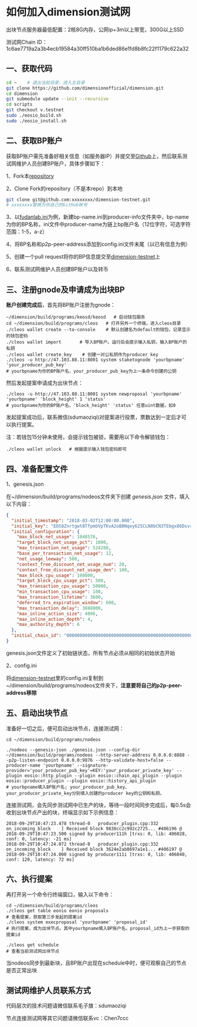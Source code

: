 # 如何加入dimension测试网

出块节点服务器最低配置：2核8G内存，公网ip+3m以上带宽，300G以上SSD

测试网Chain ID：1c6ae7719a2a3b4ecb19584a30ff510ba1b6ded86e1fd8b8fc22f1179c622a32

## 一、获取代码

```sh
cd ~    # 退出当前目录，进入主目录
git clone https://github.com/dimensionofficial/dimension.git
cd dimension
git submodule update --init --recursive
cd scripts
git checkout v.testnet
sudo ./eosio_build.sh
sudo ./eosio_install.sh
```



## 二、获取BP账户

获取BP账户需先准备好相关信息（如服务器IP）并提交至[Github](https://github.com/dimensionofficial/dimension-testnet)上，然后联系测试网维护人员创建BP账户，具体步骤如下：

1、Fork本[repository](https://github.com/dimensionofficial/dimension-testnet)

2、Clone Fork的repository（不是本repo）到本地

```sh
git clone git@github.com:xxxxxxxx/dimension-testnet.git 
# xxxxxxxx替换为你自己的GitHub帐号
```

3、以[fudanlab.ini](https://github.com/dimensionofficial/dimension-testnet/blob/master/producer-info/fudanlab.ini)为例，新建bp-name.ini到producer-info文件夹中，bp-name为你的BP名称，ini文件中producer-name为链上bp账户名（12位字符，可选字符范围：1-5，a-z）

4、将BP名称和p2p-peer-address添加到config.ini文件末尾（以已有信息为例）

5、创建一个pull request将你的BP信息提交至[dimension-testnet](https://github.com/dimensionofficial/dimension-testnet)上

6、联系测试网维护人员创建BP账户以及转币



## 三、注册gnode及申请成为出块BP

**账户创建完成后**，首先将BP账户注册为gnode：

```shell
~/dimension/build/programs/keosd/keosd   # 启动钱包服务
cd ~/dimension/build/programs/cleos   # 打开另外一个终端，进入cleos目录
./cleos wallet create --to-console    # 默认创建名为default的钱包，记录显示的钱包密码
./cleos wallet import       # 导入BP账户。运行后会提示输入私钥，输入BP账户的私钥
./cleos wallet create_key    # 创建一对公私钥作为producer key
./cleos -u http://47.103.88.11:8001 system staketognode 'yourbpname' 'your_producer_pub_key' 
# yourbpname为你的BP账户名，your_producer_pub_key为上一条命令创建的公钥
```

然后发起提案申请成为出块节点：

```shell
./cleos -u http://47.103.88.11:8001 system newproposal 'yourbpname' 'yourbpname' 'block_height' 1 'status'
# yourbpname为你的BP账户名，'block_height' 'status' 任意uint数据，如0
```

发起提案成功后，联系微信(sdumaoziqi)对提案进行投票，票数达到一定后才可以执行提案。

注：若钱包15分钟未使用，会提示钱包被锁，需要用以下命令解锁钱包：
```shell
./cleos wallet unlock   # 根据提示输入钱包密码即可
```


## 四、准备配置文件

1、genesis.json

在~/dimension/build/programs/nodeos文件夹下创建 *genesis.json* 文件，填入以下内容：

```json
{
  "initial_timestamp": "2018-03-02T12:00:00.000",
  "initial_key": "EOS8Znrtgwt8TfpmbVpTKvA2oB8Nqey625CLN8bCN3TEbgx86Dsvr",
  "initial_configuration": {
    "max_block_net_usage": 1048576,
    "target_block_net_usage_pct": 1000,
    "max_transaction_net_usage": 524288,
    "base_per_transaction_net_usage": 12,
    "net_usage_leeway": 500,
    "context_free_discount_net_usage_num": 20,
    "context_free_discount_net_usage_den": 100,
    "max_block_cpu_usage": 100000,
    "target_block_cpu_usage_pct": 500,
    "max_transaction_cpu_usage": 50000,
    "min_transaction_cpu_usage": 100,
    "max_transaction_lifetime": 3600,
    "deferred_trx_expiration_window": 600,
    "max_transaction_delay": 3888000,
    "max_inline_action_size": 4096,
    "max_inline_action_depth": 4,
    "max_authority_depth": 6
  },
  "initial_chain_id": "0000000000000000000000000000000000000000000000000000000000000000"
}
```

genesis.json文件定义了初始链状态，所有节点必须从相同的初始状态开始

2、config.ini

将[dimension-testnet](https://github.com/dimensionofficial/dimension-testnet)里的config.ini复制到~/dimension/build/programs/nodeos文件夹下，**注意要将自己的p2p-peer-address移除**



## 五、启动出块节点

准备好一切之后，便可启动出块节点，连接测试网：

```shell
cd ~/dimension/build/programs/nodeos

./nodeos --genesis-json ./genesis.json --config-dir ~/dimension/build/programs/nodeos --http-server-address 0.0.0.0:8888 --p2p-listen-endpoint 0.0.0.0:9876 --http-validate-host=false --producer-name 'yourbpname' --signature-provider='your_producer_pub_key'=KEY:'your_producer_private_key' --plugin eosio::http_plugin --plugin eosio::chain_api_plugin --plugin eosio::producer_plugin --plugin eosio::history_api_plugin
# yourbpname填入BP账户名; your_producer_pub_key、your_producer_private_key分别填入创建的producer key的公钥和私钥。
```

连接测试网，会先同步测试网中已生产的块，等待一段时间同步完成后，每0.5s会收到出块节点产出的块，终端显示如下示例信息：
```
2018-09-29T10:47:23.478 thread-0   producer_plugin.cpp:332       on_incoming_block    ] Received block 9838cc2c992c2725... #406196 @ 2018-09-29T10:47:23.500 signed by producer111h [trxs: 0, lib: 406028, conf: 0, latency: -21 ms]
2018-09-29T10:47:24.072 thread-0   producer_plugin.cpp:332       on_incoming_block    ] Received block 3624e2ab8697a1e1... #406197 @ 2018-09-29T10:47:24.000 signed by producer111i [trxs: 0, lib: 406040, conf: 120, latency: 72 ms]
```



## 六、执行提案

再打开另一个命令行终端窗口，输入以下命令：

```shell
cd ~/dimension/build/programs/cleos
./cleos get table eonio eonio proposals 
# 查看提案，获取第三步发起的提案id
./cleos system execproposal 'yourbpname' 'proposal_id'
# 执行提案，成为出块节点。其中yourbpname填入BP账户名，proposal_id为上一步获取的提案id

./cleos get schedule 
# 查看当前测试网出块节点
```
当nodeos同步到最新块，且BP账户出现在schedule中时，便可观察自己的节点是否正常出块





## 测试网维护人员联系方式

代码层次的技术问题请微信联系毛子旗：sdumaoziqi

节点连接测试网等其它问题请微信联系vc：Chen7ccc
